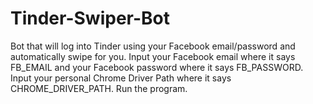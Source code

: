 # Tinder-Swiper-Bot
Bot that will log into Tinder using your Facebook email/password and automatically swipe for you.
Input your Facebook email where it says FB_EMAIL and your Facebook password where it says FB_PASSWORD. Input your personal Chrome Driver Path where it says CHROME_DRIVER_PATH. Run the program.